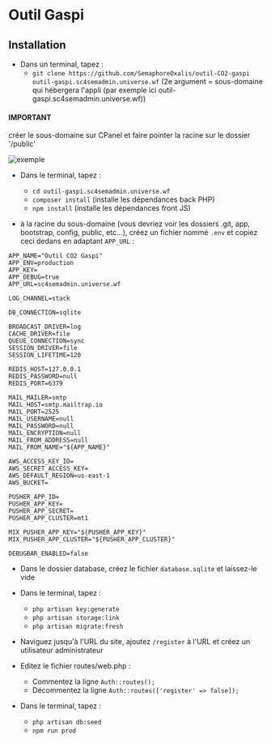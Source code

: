 # Outil Gaspi

## Installation

* Dans un terminal, tapez :
    * `git clone https://github.com/SemaphoreOxalis/outil-CO2-gaspi outil-gaspi.sc4semadmin.universe.wf` (2e argument = sous-domaine qui hébergera l'appli (par exemple ici outil-gaspi.sc4semadmin.universe.wf))

#### IMPORTANT

créer le sous-domaine sur CPanel et faire pointer la racine sur le dossier '/public'

![exemple](https://github.com/SemaphoreOxalis/outil-CO2-gaspi/blob/master/doc/sous-domaine.jpg?raw=true)

* Dans le terminal, tapez :
    * `cd outil-gaspi.sc4semadmin.universe.wf`
    * `composer install` (installe les dépendances back PHP)
    * `npm install` (installe les dépendances front JS)

* à la racine du sous-domaine (vous devriez voir les dossiers .git, app, bootstrap, config, public, etc...), créez un fichier nommé `.env` et copiez ceci dedans en adaptant `APP_URL` :

```
APP_NAME="Outil CO2 Gaspi"
APP_ENV=production
APP_KEY=
APP_DEBUG=true
APP_URL=sc4semadmin.universe.wf

LOG_CHANNEL=stack

DB_CONNECTION=sqlite

BROADCAST_DRIVER=log
CACHE_DRIVER=file
QUEUE_CONNECTION=sync
SESSION_DRIVER=file
SESSION_LIFETIME=120

REDIS_HOST=127.0.0.1
REDIS_PASSWORD=null
REDIS_PORT=6379

MAIL_MAILER=smtp
MAIL_HOST=smtp.mailtrap.io
MAIL_PORT=2525
MAIL_USERNAME=null
MAIL_PASSWORD=null
MAIL_ENCRYPTION=null
MAIL_FROM_ADDRESS=null
MAIL_FROM_NAME="${APP_NAME}"

AWS_ACCESS_KEY_ID=
AWS_SECRET_ACCESS_KEY=
AWS_DEFAULT_REGION=us-east-1
AWS_BUCKET=

PUSHER_APP_ID=
PUSHER_APP_KEY=
PUSHER_APP_SECRET=
PUSHER_APP_CLUSTER=mt1

MIX_PUSHER_APP_KEY="${PUSHER_APP_KEY}"
MIX_PUSHER_APP_CLUSTER="${PUSHER_APP_CLUSTER}"

DEBUGBAR_ENABLED=false
```

* Dans le dossier database, créez le fichier `database.sqlite` et laissez-le vide

* Dans le terminal, tapez :
    * `php artisan key:generate`
    * `php artisan storage:link`
    * `php artisan migrate:fresh`

* Naviguez jusqu'à l'URL du site, ajoutez `/register` à l'URL et créez un utilisateur administrateur

* Editez le fichier routes/web.php :
    * Commentez la ligne `Auth::routes();`
    * Décommentez la ligne `Auth::routes(['register' => false]);`

* Dans le terminal, tapez :
    * `php artisan db:seed`
    * `npm run prod`